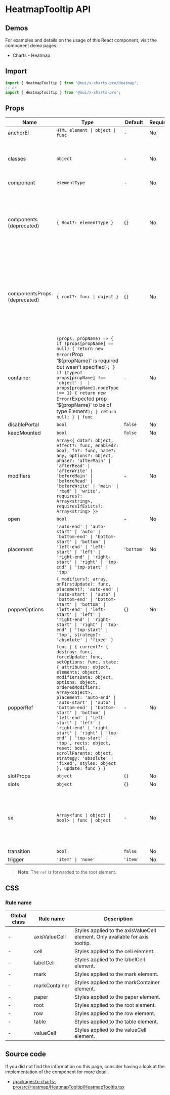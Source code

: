 # HeatmapTooltip API

## Demos

For examples and details on the usage of this React component, visit the component demo pages:

- Charts - Heatmap

## Import

```jsx
import { HeatmapTooltip } from '@mui/x-charts-pro/Heatmap';
// or
import { HeatmapTooltip } from '@mui/x-charts-pro';
```

## Props

| Name | Type | Default | Required | Description |
|------|------|---------|----------|-------------|
| anchorEl | `HTML element \| object \| func` | - | No |  |
| classes | `object` | - | No | Override or extend the styles applied to the component. |
| component | `elementType` | - | No |  |
| components (deprecated) | `{ Root?: elementType }` | `{}` | No | ⚠️ use the `slots` prop instead. This prop will be removed in a future major release. [How to migrate](/material-ui/migration/migrating-from-deprecated-apis/). |
| componentsProps (deprecated) | `{ root?: func \| object }` | `{}` | No | ⚠️ use the `slotProps` prop instead. This prop will be removed in a future major release. [How to migrate](/material-ui/migration/migrating-from-deprecated-apis/). |
| container | `(props, propName) => { if (props[propName] == null) { return new Error(`Prop '${propName}' is required but wasn't specified`); } if (typeof props[propName] !== 'object' \|  \| props[propName].nodeType !== 1) { return new Error(`Expected prop '${propName}' to be of type Element`); } return null; } \| func` | - | No |  |
| disablePortal | `bool` | `false` | No |  |
| keepMounted | `bool` | `false` | No |  |
| modifiers | `Array<{ data?: object, effect?: func, enabled?: bool, fn?: func, name?: any, options?: object, phase?: 'afterMain' \| 'afterRead' \| 'afterWrite' \| 'beforeMain' \| 'beforeRead' \| 'beforeWrite' \| 'main' \| 'read' \| 'write', requires?: Array<string>, requiresIfExists?: Array<string> }>` | - | No |  |
| open | `bool` | - | No |  |
| placement | `'auto-end' \| 'auto-start' \| 'auto' \| 'bottom-end' \| 'bottom-start' \| 'bottom' \| 'left-end' \| 'left-start' \| 'left' \| 'right-end' \| 'right-start' \| 'right' \| 'top-end' \| 'top-start' \| 'top'` | `'bottom'` | No |  |
| popperOptions | `{ modifiers?: array, onFirstUpdate?: func, placement?: 'auto-end' \| 'auto-start' \| 'auto' \| 'bottom-end' \| 'bottom-start' \| 'bottom' \| 'left-end' \| 'left-start' \| 'left' \| 'right-end' \| 'right-start' \| 'right' \| 'top-end' \| 'top-start' \| 'top', strategy?: 'absolute' \| 'fixed' }` | `{}` | No |  |
| popperRef | `func \| { current?: { destroy: func, forceUpdate: func, setOptions: func, state: { attributes: object, elements: object, modifiersData: object, options: object, orderedModifiers: Array<object>, placement: 'auto-end' \| 'auto-start' \| 'auto' \| 'bottom-end' \| 'bottom-start' \| 'bottom' \| 'left-end' \| 'left-start' \| 'left' \| 'right-end' \| 'right-start' \| 'right' \| 'top-end' \| 'top-start' \| 'top', rects: object, reset: bool, scrollParents: object, strategy: 'absolute' \| 'fixed', styles: object }, update: func } }` | - | No |  |
| slotProps | `object` | `{}` | No |  |
| slots | `object` | `{}` | No |  |
| sx | `Array<func \| object \| bool> \| func \| object` | - | No | The system prop that allows defining system overrides as well as additional CSS styles. |
| transition | `bool` | `false` | No |  |
| trigger | `'item' \| 'none'` | `'item'` | No |  |

> **Note**: The `ref` is forwarded to the root element.

## CSS

### Rule name

| Global class | Rule name | Description |
|--------------|-----------|-------------|
| - | axisValueCell | Styles applied to the axisValueCell element. Only available for axis tooltip. |
| - | cell | Styles applied to the cell element. |
| - | labelCell | Styles applied to the labelCell element. |
| - | mark | Styles applied to the mark element. |
| - | markContainer | Styles applied to the markContainer element. |
| - | paper | Styles applied to the paper element. |
| - | root | Styles applied to the root element. |
| - | row | Styles applied to the row element. |
| - | table | Styles applied to the table element. |
| - | valueCell | Styles applied to the valueCell element. |

## Source code

If you did not find the information on this page, consider having a look at the implementation of the component for more detail.

- [/packages/x-charts-pro/src/Heatmap/HeatmapTooltip/HeatmapTooltip.tsx](https://github.com/mui/material-ui/tree/HEAD/packages/x-charts-pro/src/Heatmap/HeatmapTooltip/HeatmapTooltip.tsx)